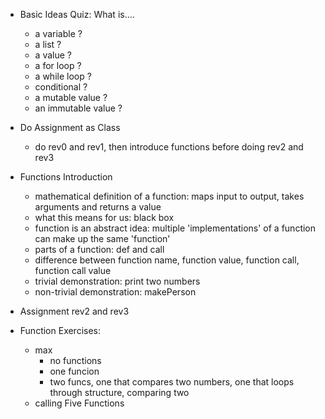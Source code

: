 + Basic Ideas Quiz: What is....
  
  + a variable ?
  + a list ?
  + a value ?
  + a for loop ?
  + a while loop ?
  + conditional ?
  + a mutable value ?
  + an immutable value ? 
  
+ Do Assignment as Class
  + do rev0 and rev1, then introduce functions before doing rev2 and rev3

+ Functions Introduction
  + mathematical definition of a function: maps input to output, takes arguments and returns a value
  + what this means for us: black box
  + function is an abstract idea: multiple 'implementations' of a function can make up the same 'function' 
  + parts of a function: def and call
  + difference between function name, function value, function call, function call value
  + trivial demonstration: print two numbers
  + non-trivial demonstration: makePerson

+ Assignment rev2 and rev3

+ Function Exercises:
  + max
    - no functions
    - one funcion
    - two funcs, one that compares two numbers, one that loops through structure, comparing two
  + calling Five Functions
  



